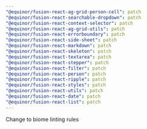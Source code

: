 ```yaml
---
"@equinor/fusion-react-ag-grid-person-cell": patch
"@equinor/fusion-react-searchable-dropdown": patch
"@equinor/fusion-react-context-selector": patch
"@equinor/fusion-react-ag-grid-utils": patch
"@equinor/fusion-react-errorboundary": patch
"@equinor/fusion-react-side-sheet": patch
"@equinor/fusion-react-markdown": patch
"@equinor/fusion-react-skeleton": patch
"@equinor/fusion-react-textarea": patch
"@equinor/fusion-react-stepper": patch
"@equinor/fusion-react-filter": patch
"@equinor/fusion-react-person": patch
"@equinor/fusion-react-ripple": patch
"@equinor/fusion-react-styles": patch
"@equinor/fusion-react-utils": patch
"@equinor/fusion-react-date": patch
"@equinor/fusion-react-list": patch
---
```


Change to biome linting rules
